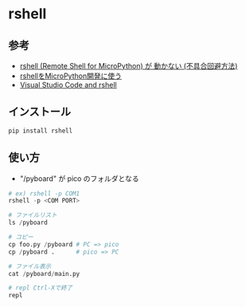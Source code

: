 # rshell

## 参考

- [rshell (Remote Shell for MicroPython) が 動かない (不具合回避方法)](https://qiita.com/e951e55b/items/89f39e163b0d7f9619ae)
- [rshellをMicroPython開発に使う](https://blog.goediy.com/?p=1459)
- [Visual Studio Code and rshell](https://forum.micropython.org/viewtopic.php?t=11967)

## インストール

```python
pip install rshell
```

## 使い方

- "/pyboard" が pico のフォルダとなる

```python
# ex) rshell -p COM1
rshell -p <COM PORT>

# ファイルリスト
ls /pyboard

# コピー
cp foo.py /pyboard # PC => pico
cp /pyboard .      # pico => PC

# ファイル表示
cat /pyboard/main.py

# repl Ctrl-Xで終了
repl
```




